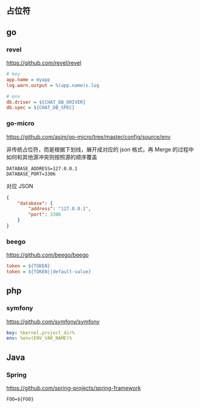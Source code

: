 ## 占位符

## go

### revel

https://github.com/revel/revel

```ini
# key
app.name = myapp
log.warn.output = %(app.name)s.log

# env
db.driver = ${CHAT_DB_DRIVER}
db.spec = ${CHAT_DB_SPEC}
```


### go-micro

https://github.com/asim/go-micro/tree/master/config/source/env

非传统占位符，而是根据下划线，展开成对应的 json 格式，再 Merge 的过程中如何和其他源冲突则按照源的顺序覆盖

```env
DATABASE_ADDRESS=127.0.0.1
DATABASE_PORT=3306
```

对应 JSON

```json
{
    "database": {
        "address": "127.0.0.1",
        "port": 3306
    }
}
```

### beego

https://github.com/beego/beego

```ini
token = ${TOKEN}
token = ${TOKEN||default-value}
```

## php

### symfony

https://github.com/symfony/symfony

```yaml
key: %kernel.project_dir%
env: %env(ENV_VAR_NAME)%
```

## Java

### Spring

https://github.com/spring-projects/spring-framework

```
FOO=${FOO}
```
